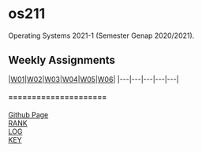 # os211
Operating Systems 2021-1 (Semester Genap 2020/2021).


## Weekly Assignments
|[W01](https://muzhaffaris.github.io/os211/W01)|[W02](https://muzhaffaris.github.io/os211/W02)|[W03](https://muzhaffaris.github.io/os211/W03)|[W04](https://muzhaffaris.github.io/os211/W04)|[W05](https://muzhaffaris.github.io/os211/W05)|[W06](https://muzhaffaris.github.io/os211/W06)|
|---|---|---|---|---|

#### =====================
[Github Page](https://github.com/muzhaffaris/os211)<br>
[RANK](https://muzhaffaris.github.io/os211/TXT/myrank.txt)<br>
[LOG](https://muzhaffaris.github.io/os211/TXT/mylog.txt)<br>
[KEY](https://muzhaffaris.github.io/os211/TXT/mypubkey.txt)<br>
